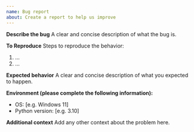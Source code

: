 ```yaml
---
name: Bug report
about: Create a report to help us improve
---
```


**Describe the bug**
A clear and concise description of what the bug is.

**To Reproduce**
Steps to reproduce the behavior:

1. ...
2. ...

**Expected behavior**
A clear and concise description of what you expected to happen.

**Environment (please complete the following information):**
- OS: [e.g. Windows 11]
- Python version: [e.g. 3.10]

**Additional context**
Add any other context about the problem here.
